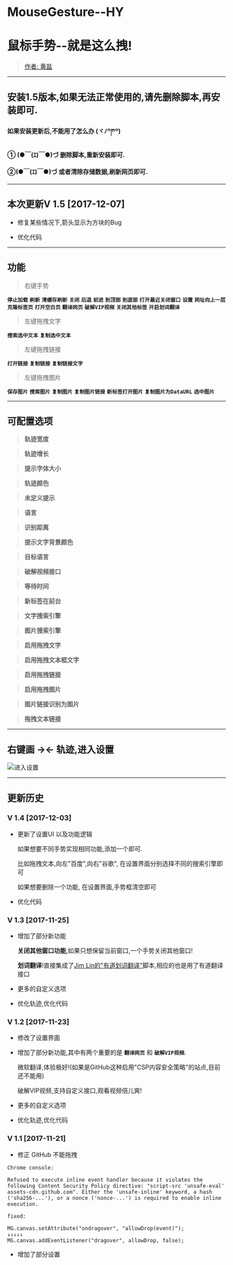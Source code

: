 # MouseGesture--HY
# 鼠标手势--就是这么拽!
> [作者: 黄盐](https://github.com/woolition/greasyforks)

----------

## **安装1.5版本,如果无法正常使用的,请先删除脚本,再安装即可**.

#### 如果安装更新后,不能用了怎么办  (ヾﾉ꒪ཫ꒪)
#### ① (●￣(ｴ)￣●)づ  删除脚本,重新安装即可.
#### ②(●￣(ｴ)￣●)づ   或者清除存储数据,刷新网页即可.

----------

## 本次更新V 1.5   [2017-12-07]

- 修复某些情况下,箭头显示为方块的Bug

- 优化代码

----------

## 功能

>右键手势

  **`停止加载`**    **`刷新`**    **`清缓存刷新`**    **`关闭`**    **`后退`**    **`前进`**    **`到顶部`**    **`到底部`**    **`打开最近关闭窗口`**    **`设置`**    **`网址向上一层`**    **`克隆标签页`**    **`打开空白页`**    **`翻译网页`**    **`破解VIP视频`**    **`关闭其他标签`**    **`开启划词翻译`**

>左键拖拽文字

  **`搜索选中文本`**    **`复制选中文本`**

>左键拖拽链接

  **`打开链接`**    **`复制链接`**    **`复制链接文字`**

>左键拖拽图片

  **`保存图片`**    **`搜索图片`**    **`复制图片`**    **`复制图片链接`**    **`新标签打开图片`**    **`复制图片为DataURL`**    **`选中图片`**


----------
## 可配置选项

> **轨迹宽度**

> **轨迹增长**

> **提示字体大小**

> **轨迹颜色**

> **未定义提示**

> **语言**

> **识别距离**

> **提示文字背景颜色**

> **目标语言**

> **破解视频接口**

> **等待时间**

> **新标签在前台**

> **文字搜索引擎**

> **图片搜索引擎**

> **启用拖拽文字**

> **启用拖拽文本框文字**

> **启用拖拽链接**

> **启用拖拽图片**

> **图片链接识别为图片**

> **拖拽文本链接**

----------
## 右键画 **→←** 轨迹,进入设置

![进入设置](https://github.com/woolition/greasyforks/raw/master/img/mouseGesture.gif)

----------
## 更新历史

### V 1.4   [2017-12-03]

- 更新了设置UI 以及功能逻辑

    如果想要不同手势实现相同功能,添加一个即可.

    比如拖拽文本,向左"百度",向右"谷歌", 在设置界面分别选择不同的搜索引擎即可

    如果想要删除一个功能, 在设置界面,手势框清空即可

- 优化代码

### V 1.3   [2017-11-25]

- 增加了部分新功能

    **关闭其他窗口功能**,如果只想保留当前窗口,一个手势关闭其他窗口!

    **划词翻译**!直接集成了[Jim Lin的"有道划词翻译"](https://greasyfork.org/zh-CN/scripts/15844)脚本,相应的也是用了有道翻译接口

- 更多的自定义选项

- 优化轨迹,优化代码


### V 1.2   [2017-11-23]

- 修改了设置界面

- 增加了部分新功能,其中有两个重要的是 **`翻译网页`**  和 **`破解VIP视频`**.

    微软翻译,体验极好!(如果是GitHub这种启用"CSP内容安全策略"的站点,目前还不能用)

    破解VIP视频,支持自定义接口,观看视频倍儿爽!

- 更多的自定义选项

- 优化轨迹,优化代码

### V 1.1  [2017-11-21]
- 修正 GitHub 不能拖拽

`Chrome console:`

    Refused to execute inline event handler because it violates the following Content Security Policy directive: "script-src 'unsafe-eval' assets-cdn.github.com". Either the 'unsafe-inline' keyword, a hash ('sha256-...'), or a nonce ('nonce-...') is required to enable inline execution.

`fixed:`

    MG.canvas.setAttribute("ondragover", "allowDrop(event)");
    ↓↓↓↓↓
    MG.canvas.addEventListener("dragover", allowDrop, false);

- 增加了部分设置